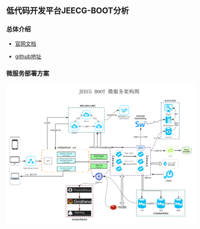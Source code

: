 ## 低代码开发平台JEECG-BOOT分析

### 总体介绍

- [官网文档](http://doc.jeecg.com/2043868)

- [github地址](https://github.com/jeecgboot/jeecg-boot)

### 微服务部署方案

![jeecg-boot微服务部署架构图.png](/docs/springcloud/img/jeecg-boot微服务部署架构图.png)